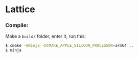 # Lattice

### Compile:
Make a `build/` folder, enter it, run this:

```bash
$ cmake -GNinja -DCMAKE_APPLE_SILICON_PROCESSOR=arm64 ..
$ ninja
```
